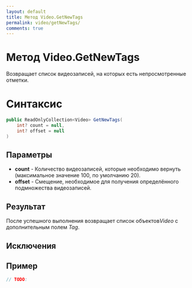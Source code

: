 ```yaml
---
layout: default
title: Метод Video.GetNewTags
permalink: video/getNewTags/
comments: true
---
```

# Метод Video.GetNewTags
Возвращает список видеозаписей, на которых есть непросмотренные отметки. 

# Синтаксис
```csharp
public ReadOnlyCollection<Video> GetNewTags(
	int? count = null, 
	int? offset = null
)
```

## Параметры
+ **count** - Количество видеозаписей, которые необходимо вернуть (максимальное значение 100, по умолчанию 20).
+ **offset** - Смещение, необходимое для получения определённого подмножества видеозаписей.

## Результат
После успешного выполнения возвращает список объектов*Video* с дополнительным полем *Tag*.
## Исключения

## Пример
```csharp
// TODO:
```